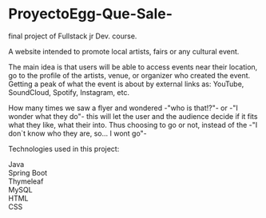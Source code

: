 # ProyectoEgg-Que-Sale-
final project of Fullstack jr Dev. course.

A website intended to promote local artists, fairs or any cultural event.

The main idea is that users will be able to access events near their location, 
go to the profile of the artists, venue, or organizer who created the event. Getting a peak of what the 
event is about by external links as: YouTube, SoundCloud, Spotify, Instagram, etc.

How many times we saw a flyer and wondered -"who is that!?"- or -"I wonder what they do"-
this will let the user and the audience decide if it fits what they like, what their into. 
Thus choosing to go or not, instead of the -"I don`t know who they are, so... I wont go"-

Technologies used in this project:

Java<br>
Spring Boot<br>
Thymeleaf<br>
MySQL<br>
HTML<br> 
CSS<br>
